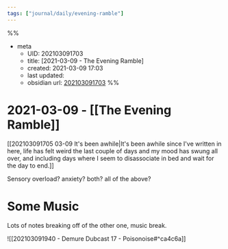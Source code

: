 ```yaml
---
tags: ["journal/daily/evening-ramble"]
---
```

%%
- meta
	- UID: 202103091703
	- title: [2021-03-09 - The Evening Ramble]
	- created: 2021-03-09 17:03
	- last updated: 
	- obsidian url:  [202103091703](obsidian-url-tbd)
%%

# 2021-03-09 - [[The Evening Ramble]]

[[202103091705 03-09 It's been awhile|It's been awhile since I've written in here, life has felt weird the last couple of days and my mood has swung all over, and including days where I seem to disassociate in bed and wait for the day to end.]]

Sensory overload? anxiety? both? all of the above? 


# Some Music

Lots of notes breaking off of the other one, music break.

![[202103091940 - Demure Dubcast 17 - Poisonoise#^ca4c6a]]